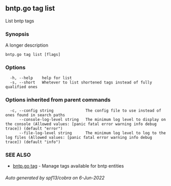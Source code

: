 ## bntp.go tag list

List bntp tags

### Synopsis

A longer description

```
bntp.go tag list [flags]
```

### Options

```
  -h, --help    help for list
  -s, --short   Whetever to list shortened tags instead of fully qualified ones
```

### Options inherited from parent commands

```
  -c, --config string              The config file to use instead of ones found in search paths
      --console-log-level string   The minimum log level to display on the console (Allowed values: [panic fatal error warning info debug trace]) (default "error")
      --file-log-level string      The minimum log level to log to the log files (Allowed values: [panic fatal error warning info debug trace]) (default "info")
```

### SEE ALSO

* [bntp.go tag](bntp.go_tag.md)	 - Manage tags available for bntp entities

###### Auto generated by spf13/cobra on 6-Jun-2022
